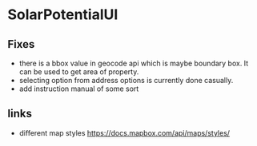 # SolarPotentialUI

## Fixes
* there is a bbox value in geocode api which is maybe boundary box. It can be used to get area of property. 
* selecting option from address options is currently done casually.
* add instruction manual of some sort

## links
* different map styles https://docs.mapbox.com/api/maps/styles/